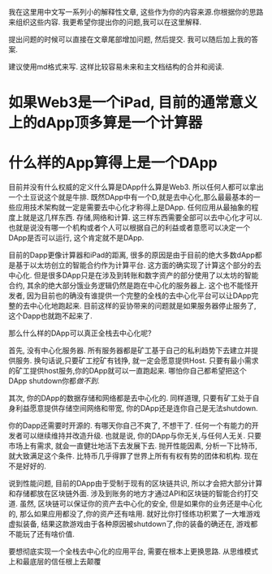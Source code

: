 
我在这里用中文写一系列小的解释性文章, 这些作为你的内容来源.你根据你的思路来组织这些内容. 我更希望你提出你的问题,我可以在这里解释.

提出问题的时候可以直接在文章尾部增加问题, 然后提交. 我可以随后加上我的答案.

建议使用md格式来写. 这样比较容易未来和主文档结构的合并和阅读.


# 如果Web3是一个iPad, 目前的通常意义上的dApp顶多算是一个计算器

# 什么样的App算得上是一个DApp
目前并没有什么权威的定义什么算是DApp什么算是Web3. 所以任何人都可以拿出一个土豆说这个就是牛排. 
既然DApp中有一个D,就是去中心化,那么最最基本的一些应用技术架构就一定是需要去中心化才称得上是DApp.
任何应用从最抽象的程度上就是这几样东西. 存储,网络和计算. 这三样东西需要全部可以去中心化才可以. 也就是说没有哪一个机构或者个人可以根据自己的利益或者意愿可以决定一个DApp是否可以运行, 这个肯定就不是DApp. 

目前的Dapp更像计算器和iPad的距离, 很多的原因是由于目前的绝大多数dApp都是基于以太坊创立的智能合约作为计算平台. 这方面的确实现了计算这个部分的去中心化. 但是很多DApp只是在涉及到转账和数字资产的部分使用了以太坊的智能合约, 其余的绝大部分饿业务逻辑仍然是跑在中心化的服务器上. 这个也不能怪开发者, 因为目前也的确没有谁提供一个完整的全栈的去中心化平台可以让DApp完整的去中心化地跑起来. 目前这样的妥协带来的问题就是如果服务器停止服务了, 这个Dapp也就跑不起来了.

那么什么样的DApp可以真正全栈去中心化呢?

首先, 没有中心化服务器. 所有服务器都是矿工基于自己的私利趋势下去建立并提供服务. 换句话说,只要矿工挖矿有钱挣, 就一定会愿意提供Host. 只要有最小需求的矿工提供host服务,你的DApp就可以一直跑起来. 哪怕你自己都希望把这个DApp shutdown你都*做不到*. 

其次, 你的DApp的数据存储和网络都是去中心化的. 同样道理, 只要有矿工处于自身利益愿意提供存储空间网络和带宽, 你的DApp还是连你自己是无法shutdown.

你的Dapp还需要时开源的. 有哪天你自己不爽了, 不想干了. 任何一个有能力的开发者可以继续维持并改造升级. 也就是说, 你的DApp与你无关,与任何人无关. 只要市场上有需求, 就会一直健壮地活下去发展下去. 抛开性能因素, 分析一下比特币, 就大致满足这个条件. 比特币几乎得罪了世界上所有有权有势的团体和机构. 现在不是好好的.

说到性能问题, 目前的DApp由于受制于现有的区块链共识, 所以才会把大部分计算和存储都放在区块链外面. 涉及到账务的地方才通过API和区块链的智能合约打交道. 虽然, 区块链可以保证你的资产去中心化的安全, 但是如果你的业务还是中心化的, 那么如果应用都没了,你的资产还有啥用. 就好比你打怪练功积累了一大堆游戏虚拟装备, 结果这款游戏由于各种原因被shutdown了,你的装备的确还在, 游戏都不能玩了还有啥价值.

要想彻底实现一个全栈去中心化的应用平台, 需要在根本上更换思路. 从思维模式上和最底层的信任根上去颠覆

